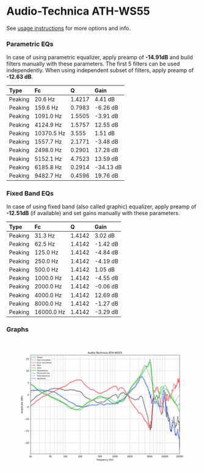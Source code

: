 # Audio-Technica ATH-WS55
See [usage instructions](https://github.com/jaakkopasanen/AutoEq#usage) for more options and info.

### Parametric EQs
In case of using parametric equalizer, apply preamp of **-14.91dB** and build filters manually
with these parameters. The first 5 filters can be used independently.
When using independent subset of filters, apply preamp of **-12.63 dB**.

| Type    | Fc         |      Q | Gain      |
|:--------|:-----------|:-------|:----------|
| Peaking | 20.6 Hz    | 1.4217 | 4.41 dB   |
| Peaking | 159.6 Hz   | 0.7983 | -6.26 dB  |
| Peaking | 1091.0 Hz  | 1.5505 | -3.91 dB  |
| Peaking | 4124.9 Hz  | 1.5757 | 12.55 dB  |
| Peaking | 10370.5 Hz | 3.555  | 1.51 dB   |
| Peaking | 1557.7 Hz  | 2.1771 | -3.48 dB  |
| Peaking | 2498.0 Hz  | 0.2901 | 17.28 dB  |
| Peaking | 5152.1 Hz  | 4.7523 | 13.59 dB  |
| Peaking | 6185.8 Hz  | 0.2914 | -34.13 dB |
| Peaking | 9482.7 Hz  | 0.4596 | 19.76 dB  |

### Fixed Band EQs
In case of using fixed band (also called graphic) equalizer, apply preamp of **-12.51dB**
(if available) and set gains manually with these parameters.

| Type    | Fc         |      Q | Gain     |
|:--------|:-----------|:-------|:---------|
| Peaking | 31.3 Hz    | 1.4142 | 3.02 dB  |
| Peaking | 62.5 Hz    | 1.4142 | -1.42 dB |
| Peaking | 125.0 Hz   | 1.4142 | -4.84 dB |
| Peaking | 250.0 Hz   | 1.4142 | -4.19 dB |
| Peaking | 500.0 Hz   | 1.4142 | 1.05 dB  |
| Peaking | 1000.0 Hz  | 1.4142 | -4.55 dB |
| Peaking | 2000.0 Hz  | 1.4142 | -0.06 dB |
| Peaking | 4000.0 Hz  | 1.4142 | 12.69 dB |
| Peaking | 8000.0 Hz  | 1.4142 | -1.27 dB |
| Peaking | 16000.0 Hz | 1.4142 | -3.29 dB |

### Graphs
![](./Audio-Technica%20ATH-WS55.png)